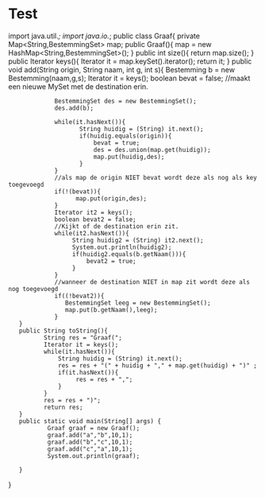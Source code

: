 Test
====

import java.util.*;
import java.io.*;
public class Graaf{
       private Map<String,BestemmingSet> map;
       public Graaf(){
              map = new HashMap<String,BestemmingSet>();
       }
       public int size(){
              return map.size();
       }
       public Iterator keys(){
              Iterator it = map.keySet().iterator();
              return it;
       }
       public void add(String origin, String naam, int g, int s){
                 Bestemming b = new Bestemming(naam,g,s);
                 Iterator it = keys();
                 boolean bevat = false;
                 //maakt een nieuwe MySet met de destination erin.

                 BestemmingSet des = new BestemmingSet();
                 des.add(b);

                 while(it.hasNext()){
                        String huidig = (String) it.next();
                        if(huidig.equals(origin)){
                            bevat = true;
                            des = des.union(map.get(huidig));
                            map.put(huidig,des);
                        }
                 }
                 //als map de origin NIET bevat wordt deze als nog als key toegevoegd
                 if(!(bevat)){
                       map.put(origin,des);
                 }
                 Iterator it2 = keys();
                 boolean bevat2 = false;
                 //Kijkt of de destination erin zit.
                 while(it2.hasNext()){
                      String huidig2 = (String) it2.next();
                      System.out.println(huidig2);
                      if(huidig2.equals(b.getNaam())){
                          bevat2 = true;
                      }
                 }
                 //wanneer de destination NIET in map zit wordt deze als nog toegevoegd
                 if((!bevat2)){
                    BestemmingSet leeg = new BestemmingSet();
                    map.put(b.getNaam(),leeg);
                 }
       }
       public String toString(){
              String res = "Graaf(";
              Iterator it = keys();
              while(it.hasNext()){
                  String huidig = (String) it.next();
                  res = res + "(" + huidig + "," + map.get(huidig) + ")" ;
                  if(it.hasNext()){
                       res = res + ",";
                  }
              }
              res = res + ")";
              return res;
       }
       public static void main(String[] args) {
               Graaf graaf = new Graaf();
               graaf.add("a","b",10,1);
               graaf.add("b","c",10,1);
               graaf.add("c","a",10,1);
               System.out.println(graaf);

       }


}
